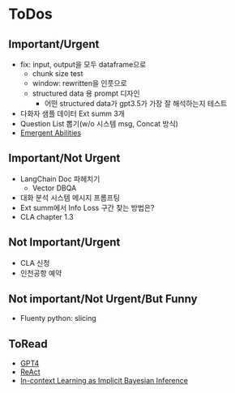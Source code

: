 # ToDos

## Important/Urgent
- fix: input, output을 모두 dataframe으로
    - chunk size test
    - window: rewritten을 인풋으로
    - structured data 용 prompt 디자인
        - 어떤 structured data가 gpt3.5가 가장 잘 해석하는지 테스트 
- 다화자 샘플 데이터 Ext summ 3개
- Question List 뽑기(w/o 시스템 msg, Concat 방식)
- [Emergent Abilities](https://arxiv.org/pdf/2206.07682.pdf) 

## Important/Not Urgent
- LangChain Doc 파헤치기
    - Vector DBQA  
- 대화 분석 시스템 메시지 프롬프팅
- Ext summ에서 Info Loss 구간 찾는 방법은?
- CLA chapter 1.3
    
## Not Important/Urgent
- CLA 신청
- 인천공항 예약

## Not important/Not Urgent/But Funny
- Fluenty python: slicing

## ToRead
- [GPT4](https://arxiv.org/pdf/2303.08774.pdf)
- [ReAct](https://arxiv.org/pdf/2210.03629.pdf)
- [In-context Learning as Implicit Bayesian Inference](https://arxiv.org/pdf/2111.02080.pdf) 


